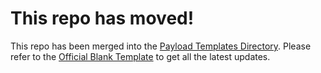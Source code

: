 # This repo has moved!

This repo has been merged into the [Payload Templates Directory](https://github.com/payloadcms/payload/tree/master/templates). Please refer to the [Official Blank Template](https://github.com/payloadcms/payload/tree/master/templates/blank) to get all the latest updates.
